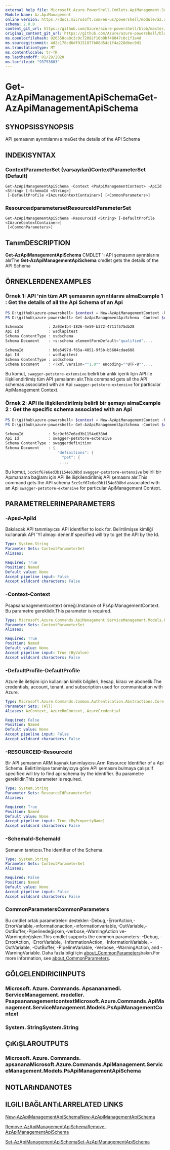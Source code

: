 ```yaml
---
external help file: Microsoft.Azure.PowerShell.Cmdlets.ApiManagement.ServiceManagement.dll-Help.xml
Module Name: Az.ApiManagement
online version: https://docs.microsoft.com/en-us/powershell/module/az.apimanagement/get-azapimanagementapischema
schema: 2.0.0
content_git_url: https://github.com/Azure/azure-powershell/blob/master/src/ApiManagement/ApiManagement/help/Get-AzApiManagementApiSchema.md
original_content_git_url: https://github.com/Azure/azure-powershell/blob/master/src/ApiManagement/ApiManagement/help/Get-AzApiManagementApiSchema.md
ms.openlocfilehash: 926558ca8c3c9c72082f10b0bf48047c0c1f1a4d
ms.sourcegitcommit: 4d2c178cd6df9151877b08d54c1f4a228dbec9d1
ms.translationtype: MT
ms.contentlocale: tr-TR
ms.lasthandoff: 01/29/2020
ms.locfileid: "93753603"
---
```

# <span data-ttu-id="5acf3-101">Get-AzApiManagementApiSchema</span><span class="sxs-lookup"><span data-stu-id="5acf3-101">Get-AzApiManagementApiSchema</span></span>

## <span data-ttu-id="5acf3-102">SYNOPSIS</span><span class="sxs-lookup"><span data-stu-id="5acf3-102">SYNOPSIS</span></span>
<span data-ttu-id="5acf3-103">API şemasının ayrıntılarını alma</span><span class="sxs-lookup"><span data-stu-id="5acf3-103">Get the details of the API Schema</span></span>

## <span data-ttu-id="5acf3-104">INDEKI</span><span class="sxs-lookup"><span data-stu-id="5acf3-104">SYNTAX</span></span>

### <span data-ttu-id="5acf3-105">ContextParameterSet (varsayılan)</span><span class="sxs-lookup"><span data-stu-id="5acf3-105">ContextParameterSet (Default)</span></span>
```
Get-AzApiManagementApiSchema -Context <PsApiManagementContext> -ApiId <String> [-SchemaId <String>]
 [-DefaultProfile <IAzureContextContainer>] [<CommonParameters>]
```

### <span data-ttu-id="5acf3-106">Resourceıdparameterset</span><span class="sxs-lookup"><span data-stu-id="5acf3-106">ResourceIdParameterSet</span></span>
```
Get-AzApiManagementApiSchema -ResourceId <String> [-DefaultProfile <IAzureContextContainer>]
 [<CommonParameters>]
```

## <span data-ttu-id="5acf3-107">Tanım</span><span class="sxs-lookup"><span data-stu-id="5acf3-107">DESCRIPTION</span></span>
<span data-ttu-id="5acf3-108">**Get-AzApiManagementApiSchema** CMDLET 'ı API şemasının ayrıntılarını alır</span><span class="sxs-lookup"><span data-stu-id="5acf3-108">The **Get-AzApiManagementApiSchema** cmdlet gets the details of the API Schema</span></span>

## <span data-ttu-id="5acf3-109">ÖRNEKLERDEN</span><span class="sxs-lookup"><span data-stu-id="5acf3-109">EXAMPLES</span></span>

### <span data-ttu-id="5acf3-110">Örnek 1: API 'nin tüm API şemasının ayrıntılarını alma</span><span class="sxs-lookup"><span data-stu-id="5acf3-110">Example 1 : Get the details of all the Api Schema of an Api</span></span>
```powershell
PS D:\github\azure-powershell> $context = New-AzApiManagementContext -ResourceId /subscriptions/subid/resourceGroups/resourceGroupName/providers/Microsoft.ApiManagement/service/sdktestapim4163
PS D:\github\azure-powershell> Get-AzApiManagementApiSchema -Context $context -ApiId wsdlapitest

SchemaId           : 2a03e1b4-1826-4e59-b372-4711f575db28
Api Id             : wsdlapitest
Schema ContentType : xsdschema
Schema Document    : <s:schema elementFormDefault="qualified"....

SchemaId           : b6e5497d-f65a-4851-9f5b-b5684cdae688
Api Id             : wsdlapitest
Schema ContentType : xsdschema
Schema Document    : <?xml version=""1.0"" encoding=""UTF-8""....
```

<span data-ttu-id="5acf3-111">Bu komut, `swagger-petstore-extensive` belirli bir anlık içerik Için API ile ilişkilendirilmiş tüm API şemalarını alır.</span><span class="sxs-lookup"><span data-stu-id="5acf3-111">This command gets all the API schemas associated with an Api `swagger-petstore-extensive` for particular ApiManagement Context.</span></span>

### <span data-ttu-id="5acf3-112">Örnek 2: API ile ilişkilendirilmiş belirli bir şemayı alma</span><span class="sxs-lookup"><span data-stu-id="5acf3-112">Example 2 : Get the specific schema associated with an Api</span></span>
```powershell
PS D:\github\azure-powershell> $context = New-AzApiManagementContext -ResourceId /subscriptions/subid/resourceGroups/resourceGroupName/providers/Microsoft.ApiManagement/service/sdktestapim4163
PS D:\github\azure-powershell> Get-AzApiManagementApiSchema -Context $context -ApiId swagger-petstore-extensive -SchemaId 5cc9cf67e6ed3b1154e638bd

SchemaId           : 5cc9cf67e6ed3b1154e638bd
Api Id             : swagger-petstore-extensive
Schema ContentType : swaggerdefinition
Schema Document    : {
                       "definitions": {
                         "pet": {
                        ....
```

<span data-ttu-id="5acf3-113">Bu komut, `5cc9cf67e6ed3b1154e638bd` `swagger-petstore-extensive` belirli bir Apımanama bağlamı için API Ile ilişkilendirilmiş API şemasını alır.</span><span class="sxs-lookup"><span data-stu-id="5acf3-113">This command gets the API schema `5cc9cf67e6ed3b1154e638bd` associated with an Api `swagger-petstore-extensive` for particular ApiManagement Context.</span></span>

## <span data-ttu-id="5acf3-114">PARAMETRELERINE</span><span class="sxs-lookup"><span data-stu-id="5acf3-114">PARAMETERS</span></span>

### <span data-ttu-id="5acf3-115">-Apııd</span><span class="sxs-lookup"><span data-stu-id="5acf3-115">-ApiId</span></span>
<span data-ttu-id="5acf3-116">Bakılacak API tanımlayıcısı.</span><span class="sxs-lookup"><span data-stu-id="5acf3-116">API identifier to look for.</span></span>
<span data-ttu-id="5acf3-117">Belirtilmişse kimliği kullanarak API 'YI almayı dener.</span><span class="sxs-lookup"><span data-stu-id="5acf3-117">If specified will try to get the API by the Id.</span></span>

```yaml
Type: System.String
Parameter Sets: ContextParameterSet
Aliases:

Required: True
Position: Named
Default value: None
Accept pipeline input: False
Accept wildcard characters: False
```

### <span data-ttu-id="5acf3-118">-Context</span><span class="sxs-lookup"><span data-stu-id="5acf3-118">-Context</span></span>
<span data-ttu-id="5acf3-119">Psapsananagementcontext örneği.</span><span class="sxs-lookup"><span data-stu-id="5acf3-119">Instance of PsApiManagementContext.</span></span>
<span data-ttu-id="5acf3-120">Bu parametre gereklidir.</span><span class="sxs-lookup"><span data-stu-id="5acf3-120">This parameter is required.</span></span>

```yaml
Type: Microsoft.Azure.Commands.ApiManagement.ServiceManagement.Models.PsApiManagementContext
Parameter Sets: ContextParameterSet
Aliases:

Required: True
Position: Named
Default value: None
Accept pipeline input: True (ByValue)
Accept wildcard characters: False
```

### <span data-ttu-id="5acf3-121">-DefaultProfile</span><span class="sxs-lookup"><span data-stu-id="5acf3-121">-DefaultProfile</span></span>
<span data-ttu-id="5acf3-122">Azure ile iletişim için kullanılan kimlik bilgileri, hesap, kiracı ve abonelik.</span><span class="sxs-lookup"><span data-stu-id="5acf3-122">The credentials, account, tenant, and subscription used for communication with Azure.</span></span>

```yaml
Type: Microsoft.Azure.Commands.Common.Authentication.Abstractions.Core.IAzureContextContainer
Parameter Sets: (All)
Aliases: AzContext, AzureRmContext, AzureCredential

Required: False
Position: Named
Default value: None
Accept pipeline input: False
Accept wildcard characters: False
```

### <span data-ttu-id="5acf3-123">-RESOURCEID</span><span class="sxs-lookup"><span data-stu-id="5acf3-123">-ResourceId</span></span>
<span data-ttu-id="5acf3-124">Bir API şemasının ARM kaynak tanımlayıcısı.</span><span class="sxs-lookup"><span data-stu-id="5acf3-124">Arm Resource Identifier of a Api Schema.</span></span> <span data-ttu-id="5acf3-125">Belirtilmişse tanımlayıcıya göre API şemasını bulmaya çalışır.</span><span class="sxs-lookup"><span data-stu-id="5acf3-125">If specified will try to find api schema by the identifier.</span></span> <span data-ttu-id="5acf3-126">Bu parametre gereklidir.</span><span class="sxs-lookup"><span data-stu-id="5acf3-126">This parameter is required.</span></span>

```yaml
Type: System.String
Parameter Sets: ResourceIdParameterSet
Aliases:

Required: True
Position: Named
Default value: None
Accept pipeline input: True (ByPropertyName)
Accept wildcard characters: False
```

### <span data-ttu-id="5acf3-127">-SchemaId</span><span class="sxs-lookup"><span data-stu-id="5acf3-127">-SchemaId</span></span>
<span data-ttu-id="5acf3-128">Şemanın tanıtıcısı.</span><span class="sxs-lookup"><span data-stu-id="5acf3-128">The identifier of the Schema.</span></span>

```yaml
Type: System.String
Parameter Sets: ContextParameterSet
Aliases:

Required: False
Position: Named
Default value: None
Accept pipeline input: False
Accept wildcard characters: False
```

### <span data-ttu-id="5acf3-129">CommonParameters</span><span class="sxs-lookup"><span data-stu-id="5acf3-129">CommonParameters</span></span>
<span data-ttu-id="5acf3-130">Bu cmdlet ortak parametreleri destekler:-Debug,-ErrorAction,-ErrorVariable,-ınformationaction,-ınformationvariable,-OutVariable,-OutBuffer,-Pipelinedeğişken,-verbose,-WarningAction ve-Warningdeğişken.</span><span class="sxs-lookup"><span data-stu-id="5acf3-130">This cmdlet supports the common parameters: -Debug, -ErrorAction, -ErrorVariable, -InformationAction, -InformationVariable, -OutVariable, -OutBuffer, -PipelineVariable, -Verbose, -WarningAction, and -WarningVariable.</span></span> <span data-ttu-id="5acf3-131">Daha fazla bilgi için [about_CommonParameters](https://go.microsoft.com/fwlink/?LinkID=113216)bakın.</span><span class="sxs-lookup"><span data-stu-id="5acf3-131">For more information, see [about_CommonParameters](https://go.microsoft.com/fwlink/?LinkID=113216).</span></span>

## <span data-ttu-id="5acf3-132">GÖLGELENDIRICI</span><span class="sxs-lookup"><span data-stu-id="5acf3-132">INPUTS</span></span>

### <span data-ttu-id="5acf3-133">Microsoft. Azure. Commands. Apsananamedi. ServiceManagement. modeller. Psapsananagementcontext</span><span class="sxs-lookup"><span data-stu-id="5acf3-133">Microsoft.Azure.Commands.ApiManagement.ServiceManagement.Models.PsApiManagementContext</span></span>

### <span data-ttu-id="5acf3-134">System. String</span><span class="sxs-lookup"><span data-stu-id="5acf3-134">System.String</span></span>

## <span data-ttu-id="5acf3-135">ÇıKıŞLAR</span><span class="sxs-lookup"><span data-stu-id="5acf3-135">OUTPUTS</span></span>

### <span data-ttu-id="5acf3-136">Microsoft. Azure. Commands. apsanana</span><span class="sxs-lookup"><span data-stu-id="5acf3-136">Microsoft.Azure.Commands.ApiManagement.ServiceManagement.Models.PsApiManagementApiSchema</span></span>

## <span data-ttu-id="5acf3-137">NOTLARıNDA</span><span class="sxs-lookup"><span data-stu-id="5acf3-137">NOTES</span></span>

## <span data-ttu-id="5acf3-138">ILGILI BAĞLANTıLAR</span><span class="sxs-lookup"><span data-stu-id="5acf3-138">RELATED LINKS</span></span>

[<span data-ttu-id="5acf3-139">New-AzApiManagementApiSchema</span><span class="sxs-lookup"><span data-stu-id="5acf3-139">New-AzApiManagementApiSchema</span></span>](./New-AzApiManagementApiSchema.md)

[<span data-ttu-id="5acf3-140">Remove-AzApiManagementApiSchema</span><span class="sxs-lookup"><span data-stu-id="5acf3-140">Remove-AzApiManagementApiSchema</span></span>](./Remove-AzApiManagementApiSchema.md)

[<span data-ttu-id="5acf3-141">Set-AzApiManagementApiSchema</span><span class="sxs-lookup"><span data-stu-id="5acf3-141">Set-AzApiManagementApiSchema</span></span>](./Set-AzApiManagementApiSchema.md)